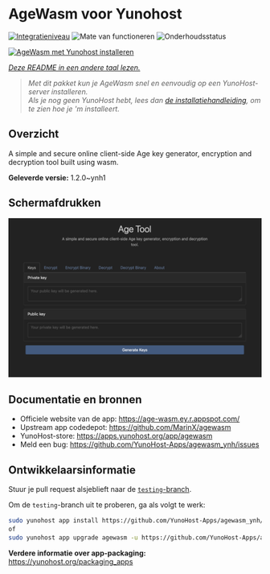 <!--
NB: Deze README is automatisch gegenereerd door <https://github.com/YunoHost/apps/tree/master/tools/readme_generator>
Hij mag NIET handmatig aangepast worden.
-->

# AgeWasm voor Yunohost

[![Integratieniveau](https://apps.yunohost.org/badge/integration/agewasm)](https://ci-apps.yunohost.org/ci/apps/agewasm/)
![Mate van functioneren](https://apps.yunohost.org/badge/state/agewasm)
![Onderhoudsstatus](https://apps.yunohost.org/badge/maintained/agewasm)

[![AgeWasm met Yunohost installeren](https://install-app.yunohost.org/install-with-yunohost.svg)](https://install-app.yunohost.org/?app=agewasm)

*[Deze README in een andere taal lezen.](./ALL_README.md)*

> *Met dit pakket kun je AgeWasm snel en eenvoudig op een YunoHost-server installeren.*  
> *Als je nog geen YunoHost hebt, lees dan [de installatiehandleiding](https://yunohost.org/install), om te zien hoe je 'm installeert.*

## Overzicht

A simple and secure online client-side Age key generator, encryption and decryption tool built using wasm.

**Geleverde versie:** 1.2.0~ynh1

## Schermafdrukken

![Schermafdrukken van AgeWasm](./doc/screenshots/screenshot.png)

## Documentatie en bronnen

- Officiele website van de app: <https://age-wasm.ey.r.appspot.com/>
- Upstream app codedepot: <https://github.com/MarinX/agewasm>
- YunoHost-store: <https://apps.yunohost.org/app/agewasm>
- Meld een bug: <https://github.com/YunoHost-Apps/agewasm_ynh/issues>

## Ontwikkelaarsinformatie

Stuur je pull request alsjeblieft naar de [`testing`-branch](https://github.com/YunoHost-Apps/agewasm_ynh/tree/testing).

Om de `testing`-branch uit te proberen, ga als volgt te werk:

```bash
sudo yunohost app install https://github.com/YunoHost-Apps/agewasm_ynh/tree/testing --debug
of
sudo yunohost app upgrade agewasm -u https://github.com/YunoHost-Apps/agewasm_ynh/tree/testing --debug
```

**Verdere informatie over app-packaging:** <https://yunohost.org/packaging_apps>
